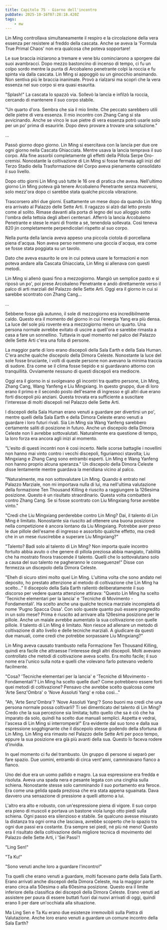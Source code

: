 ```yaml
---
title: Capitolo 75 - Giorno dell'incontro
pubDate: 2025-10-16T07:28:18.420Z
tags:
    - mw
---
```



Lin Ming controllava simultaneamente il respiro e la circolazione della vera essenza per resistere al freddo della cascata. Anche se aveva la 'Formula True Primal Chaos' non era qualcosa che poteva sopportare!


Le sue braccia iniziarono a tremare e vene blu cominciarono a sporgere dai suoi avambracci. Dopo mezzo bastoncino di incenso di tempo, ci fu un colpo sordo mentre la punta di Arcobaleno penetrante colpì la roccia e fu spinta via dalla cascata. Lin Ming si appoggiò su un ginocchio ansimando. Non sentiva più le braccia inanimate. Provò a rialzarsi ma scoprì che la vera essenza nel suo corpo si era quasi esaurita.


"Splash!" La cascata lo spazzò via. Sollevò la lancia e infilzò la roccia, cercando di mantenere il suo corpo stabile.


"Un quarto d'ora. Sembra che sia il mio limite. Che peccato sarebbero utili delle pietre di vera essenza. Il mio incontro con Zhang Cang si sta avvicinando. Anche se vinco le sue pietre di vera essenza potrò usarle solo per un po' prima di esaurirle. Dopo devo provare a trovare una soluzione."


...


Passò giorno dopo giorno. Lin Ming si esercitava con la lancia per due ore ogni giorno nella Cascata Ghiacciata. Mentre usava la lancia temprava il suo corpo. Alla fine assorbì completamente gli effetti della Pillola Serpe Oro-cremisi. Nonostante la coltivazione di Lin Ming si fosse fermata agli inizi del Terzo Stadio della Trasformazione del Corpo aveva pienamente consolidato il suo livello.


Dopo otto giorni Lin Ming usò tutte le 16 ore di pratica che aveva.
Nell'ultimo giorno Lin Ming poteva già tenere Arcobaleno Penetrante senza muoversi, solo mezz'ora dopo ci sarebbe stata qualche piccola vibrazione.


Trascorsero altri due giorni. Esattamente un mese dopo da quando Lin Ming era arrivato al Palazzo delle Sette Arti. Il ragazzo si alzò dal letto presto come al solito. Rimase davanti alla porta di legno del suo alloggio sotto l'ombra della tettoia degli alberi centenari. Afferrò la lancia Arcobaleno Penetrante e stese le mani di fronte a sé, tenendola sollevata. Così teneva 820 jin completamente perpendicolari rispetto al suo corpo.


Nella punta della lancia aveva appeso una piccola ciotola di porcellana piena d'acqua. Non aveva perso nemmeno una goccia d'acqua, era come se fosse stata poggiata su un tavolo.


Dato che aveva esaurito le ore in cui poteva usare le formazioni e non poteva andare alla Cascata Ghiacciata, Lin Ming si allenava con questi metodi.


Lin Ming si allenò quasi fino a mezzogiorno. Mangiò un semplice pasto e si riposò un po', poi prese Arcobaleno Penetrante e andò direttamente verso il palco di arti marziali del Palazzo delle Sette Arti.
Oggi era il giorno in cui si sarebbe scontrato con Zhang Cang...


...


Sebbene fosse già autunno, il sole di mezzogiorno era incredibilmente caldo. Questo era il momento del giorno in cui l'energia Yang era più densa. La luce del sole più rovente era a mezzogiorno meno un quarto. Una persona normale avrebbe evitato di uscire a quell'ora e sarebbe rimasta a casa a fare un sonnellino. Tuttavia in quel momento nel palco del Palazzo delle Sette Arti c'era una folla di persone.


La maggior parte di loro erano discepoli della Sala Earth e della Sala Human. C'era anche qualche discepolo della Dimora Celeste. Nonostante la luce del sole fosse bruciante, i volti di queste persone non avevano la minima traccia di sudore. Era come se il clima fosse tiepido e si guardavano attorno con tranquillità. Ovviamente nessuno di questi discepoli era mediocre.


Oggi era il giorno in si svolgevano gli incontri tra quattro persone, Lin Ming, Zhang Cang, Wang Yanfeng e Liu Mingxiang. In questo gruppo, due di loro erano il primo e il secondo posto dell'esame di ingresso e gli altri due erano forti discepoli più anziani. Questa trovata era sufficiente a suscitare l'interesse di molti discepoli nel Palazzo delle Sette Arti.


I discepoli della Sala Human erano venuti a guardare per divertirsi un po', mentre quelli della Sala Earth e della Dimora Celeste erano venuti a guardare i loro futuri rivali.
Sia Lin Ming sia Wang Yanfeng sarebbero certamente saliti di posizione in futuro. Anche un discepolo della Dimora Celeste non li avrebbe sottovalutati. Naturalmente era questione di tempo, la loro forza era ancora agli inizi al momento.


"L'esito di questi incontri non è così incerto. Nelle scorse battaglie i novellini non hanno mai vinto contro i vecchi discepoli, figuriamoci stavolta; Liu Mingxiang e Zhang Cang sono entrambi esperti. Lin Ming e Wang Yanfeng non hanno proprio alcuna speranza." Un discepolo della Dimora Celeste disse lentamente mentre guardava la meridiana vicino al palco.


"Naturalmente, ma non sottovalutare Lin Ming. Quando è entrato nel Palazzo Marziale, non mi importava nulla di lui, ma nell'ultima valutazione della formazione Ten Thousand Killing è riuscito a raggiungere la 126esima posizione. Questo è un risultato straordinario. Questa volta combatterà contro Zhang Cang. Se si fosse scontrato con Liu Mingxiang forse avrebbe vinto."


"Credi che Liu Mingxiang perderebbe contro Lin Ming? Dai, il talento di Lin Ming è limitato. Nonostante sia riuscito ad ottenere una buona posizione nella competizione è ancora lontano da Liu Mingxiang.
Potrebbe aver preso le due pillole dell'esame di ingresso e assorbito qualche effetto, ma credi che in un mese riuscirebbe a superare Liu Mingxiang?"


"Talento? Badi solo al talento di Lin Ming? Non importa quale incontro fortuito abbia avuto o che genere di pillola preziosa abbia mangiato, l'abilità che ha mostrato finora trascende il talento. Quelli che lo sottovalutano solo a causa del suo talento ne pagheranno le conseguenze!" Disse con fermezza un discepolo della Dimora Celeste.


"Eheh di sicuro stimi molto quel Lin Ming. L'ultima volta che sono andato nel deposito, ho prestato attenzione al metodo di coltivazione che Lin Ming ha scelto..." Il discepolo della Sala Earth rallentò deliberatamente il suo discorso per vedere quanta attenzione attirava: "Questo Lin Ming ha scelto 'Tecniche elementari per la lancia' e 'Tecniche di Movimento - Fondamentali'.
Ha scelto anche una qualche tecnica marziale incompleta di nome 'Pugno Spacca Ossa'.
Con solo queste quanto può essere progredito in un solo mese? Prima è riuscito ad arrivare alla 126esima posizione per le pillole. Anche un maiale avrebbe aumentato la sua coltivazione con quelle pillole. Il talento di Lin Ming è limitato. Non riesce ad allenare un metodo di coltivazione di alto livello e delle tecniche marziali.
A giudicare da questi due manuali, come credi che potrebbe sorpassare Liu Mingxiang?"


Lin Ming aveva causato trambusto nella Formazione Ten Thousand Killing, quindi era facile che attraesse l'interesse degli altri discepoli. Molti avevano controllato che metodi di coltivazione aveva scelto. Era molto facile; il suo nome era l'unico sulla nota e quelli che volevano farlo potevano vederlo facilmente.


"Cosa? 'Tecniche elementari per la lancia' e 'Tecniche di Movimento - Fondamentali'? Lin Ming ha scelto quelle due? Come potrebbero essere forti quei metodi di coltivazione? Pensavo che avrebbe scelto qualcosa come 'Arte Senz'Ombra' o 'Nove Assoluti Yang' e roba così..."


"Ah, 'Arte Senz'Ombra'? 'Nove Assoluti Yang'? Sono buoni ma credi che una persona normale possa coltivarli? Ti sei dimenticato del talento di Lin Ming? Credo che la sua percezione sia limitata; tutto quello che sa è ciò che ha imparato da solo, quindi ha scelto due manuali semplici. Aspetta e vedrai, l'ascesa di Lin Ming si interromperà!" Era evidente dal suo tono e dalla sua espressione sogghignante che il discepolo stesse godendo della sfortuna di Lin Ming.
Lin Ming era rimasto nel Palazzo delle Sette Arti per poco tempo, eppure la sua posizione era già più avanti della sua. Questo lo faceva rodere d'invidia.


In quel momento ci fu del trambusto. Un gruppo di persone si separò per fare spazio. Due uomini, entrambi di circa vent'anni, camminavano fianco a fianco.


Uno dei due era un uomo pallido e magro. La sua espressione era fredda e risoluta. Aveva una spada nera e pesante legata con una cinghia sulla schiena. Nonostante stesse solo camminando il suo portamento era feroce. Era come una gelida spada preziosa che era stata appena sguainata. Dava davvero una sensazione di pressione a quelli attorno a lui.


L'altro era alto e robusto, con un'espressione piena di vigore. Il suo corpo era pieno di muscoli e portava un bastone viola lungo otto piedi sulla schiena. Ogni passo era silenzioso e stabile. Se qualcuno avesse misurato la distanza tra ogni orma che lasciava, avrebbe scoperto che lo spazio tra ogni due passi era costante. Era sempre sei piedi, né più né meno! Questo era il risultato della coltivazione della migliore tecnica di movimento del Palazzo delle Sette Arti, i 'Sei Passi'!


"Ling Sen!"


"Ta Ku!"


"Sono venuti anche loro a guardare l'incontro!"


Tra quelli che erano venuti a guardare, molti facevano parte della Sala Earth.
Erano arrivati anche discepoli della Dimora Celeste, ma la maggior parte erano circa alla 50esima o alla 60esima posizione. Questo era il limite inferiore della classifica dei discepoli della Dimora Celeste. Erano venuti ad assistere per paura di essere buttati fuori dai nuovi arrivati di oggi, quindi erano lì per dare un'occhiata alla situazione.


Ma Ling Sen e Ta Ku erano due esistenze irremovibili sulla Pietra di Valutazione. Anche loro erano venuti a guardare un comune incontro della Sala Earth?
                                


                                



